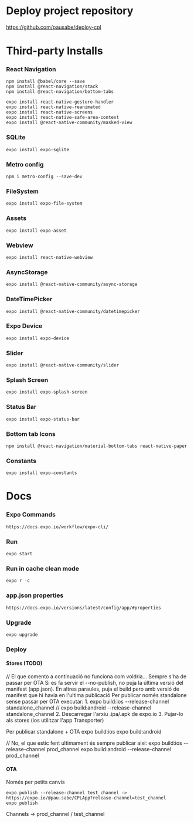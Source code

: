 # Deploy project repository
https://github.com/pausabe/deploy-cpl

# Third-party Installs
### React Navigation

    npm install @babel/core --save
    npm install @react-navigation/stack
    npm install @react-navigation/bottom-tabs

    expo install react-native-gesture-handler
    expo install react-native-reanimated
    expo install react-native-screens
    expo install react-native-safe-area-context
    expo install @react-native-community/masked-view

### SQLite

    expo install expo-sqlite

### Metro config

    npm i metro-config --save-dev

### FileSystem

    expo install expo-file-system

### Assets

    expo install expo-asset

### Webview

    expo install react-native-webview

### AsyncStorage

    expo install @react-native-community/async-storage

### DateTimePicker

    expo install @react-native-community/datetimepicker

### Expo Device

    expo install expo-device

### Slider

    expo install @react-native-community/slider

### Splash Screen

    expo install expo-splash-screen

### Status Bar

    expo install expo-status-bar

### Bottom tab Icons

    npm install @react-navigation/material-bottom-tabs react-native-paper

### Constants

    expo install expo-constants


# Docs
### Expo Commands

    https://docs.expo.io/workflow/expo-cli/

### Run

    expo start

### Run in cache clean mode

    expo r -c

### app.json properties

    https://docs.expo.io/versions/latest/config/app/#properties

### Upgrade

    expo upgrade

### Deploy
#### Stores (TODO)
// El que comento a continuació no funciona com voldria... Sempre s'ha de passar per OTA
Si es fa servir el --no-publish, no puja la última versió del manifest (app.json).
En altres paraules, puja el build pero amb versió de manifest que hi havia en l'ultima publicació
Per publicar només standalone sense passar per OTA executar:
    1. expo build:ios --release-channel standalone_channel // expo build:android --release-channel standalone_channel
    2. Descarregar l'arxiu .ipa/.apk de expo.io
    3. Pujar-lo als stores (ios utilitzar l'app Transporter)

Per publicar standalone + OTA
    expo build:ios
    expo build:android

// No, el que estic fent ultimament és sempre publicar així:
    expo build:ios --release-channel prod_channel
    expo build:android --release-channel prod_channel

#### OTA
Només per petits canvis

    expo publish --release-channel test_channel -> https://expo.io/@pau.sabe/CPLApp?release-channel=test_channel
    expo publish
    

Channels -> prod_channel / test_channel
